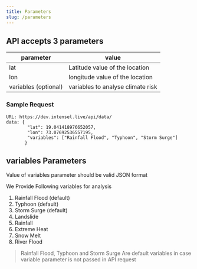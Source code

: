 ```yaml
---
title: Parameters
slug: /parameters
---
```


## API accepts 3 parameters

| parameter        | value                             |
| ---------------- | --------------------------------- |
| lat              | Latitude value of the location    |
| lon              | longitude value of the location   |
| variables (optional) | variables to analyse climate risk |


### Sample Request
```
URL: https://dev.intensel.live/api/data/
data: {
		"lat": 19.041418976652057,
        "lon": 73.07692536557195,
        "variables": ["Rainfall Flood", "Typhoon", "Storm Surge"]
       }
```



## variables Parameters

Value of variables parameter should be valid JSON format

We Provide Following variables for analysis

1. Rainfall Flood (default)
2. Typhoon (default)
3. Storm Surge (default)
4. Landslide
5. Rainfall
6. Extreme Heat
7. Snow Melt
8. River Flood

> Rainfall Flood, Typhoon and Storm Surge Are default variables in case variable parameter is not passed in API request

